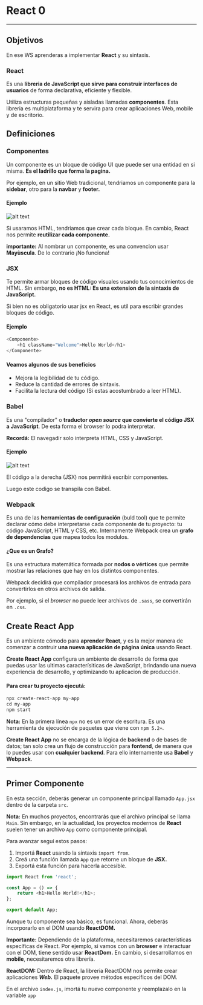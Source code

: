# React 0

---

## Objetivos

En ese WS aprenderas a implementar **React** y su sintaxis.

### React

Es una **libreria de JavaScript que sirve para construir interfaces de usuarios** de forma declarativa, eficiente y flexible.

Utiliza estructuras pequeñas y aisladas llamadas **componentes**. Esta libreria es multiplataforma y te servira para crear aplicaciones Web, mobile y de escritorio.

## Definiciones

### Componentes

Un componente es un bloque de código UI que puede ser una entidad en si misma. **Es el ladrillo que forma la pagina.**

Por ejemplo, en un sitio Web tradicional, tendriamos un componente para la **sidebar**, otro para la **navbar** y **footer.**

#### Ejemplo

![alt text](https://i.imgur.com/7sY1ic1.png)

Si usaramos HTML, tendriamos que crear cada bloque. En cambio, React nos permite **reutilizar cada componente.**

**importante:** Al nombrar un componente, es una convencion usar **Mayùscula**. De lo contrario ¡No funciona!

### JSX

Te permite armar bloques de código visuales usando tus conocimientos de HTML. Sin embargo, **no es HTML: Es una extension de la sintaxis de JavaScript.**

Si bien no es obligatorio usar jsx en React, es util para escribir grandes bloques de código.

#### Ejemplo

```JavaScript
<Componente>
    <h1 className="Welcome">Hello World</h1>
</Componente>
```

#### Veamos algunos de sus beneficios

- Mejora la legibilidad de tu código.
- Reduce la cantidad de errores de sintaxis.
- Facilita la lectura del código (Si estas acostumbrado a leer HTML).

### Babel

Es una "compilador" o **traductor _open source_ que convierte el código JSX a JavaScript**. De esta forma el browser lo podra interpretar.

**Recordá:** El navegadir solo interpreta HTML, CSS y JavaScript.

#### Ejemplo

![alt text](https://i.imgur.com/YRDBpQl.png)

El código a la derecha (JSX) nos permitirá escribir componentes.

Luego este codigo se transpila con Babel.

### Webpack

Es una de las **herramientas de configuración** (buld tool) que te permite declarar cómo debe interpretarse cada componente de tu proyecto: tu código JavaScript, HTML y CSS, etc. Internamente Webpack crea un **grafo de dependencias** que mapea todos los modulos.

#### ¿Que es un Grafo?

Es una estructura matemática formada por **nodos o vértices** que permite mostrar las relaciones que hay en los distintos componentes.

Webpack decidirá que compilador procesará los archivos de entrada para convertirlos en otros archivos de salida.

Por ejemplo, si el _browser_ no puede leer archivos de `.sass`, se convertirán en `.css`.

## Create React App

Es un ambiente cómodo para **aprender React**, y es la mejor manera de comenzar a contruir **una nueva aplicación de página única** usando React.

**Create React App** configura un ambiente de desarrollo de forma que puedas usar las ultimas caracterísiticas de JavaScript, brindando una nueva experiencia de desarrollo, y optimizando tu aplicacion de producción.

#### Para crear tu proyecto ejecutá:

```JavaScript
npx create-react-app my-app
cd my-app
npm start
```

**Nota:** En la primera línea `npx` no es un error de escritura. Es una herramienta de ejecución de paquetes que viene con `npm 5.2+`.

**Create React App** no se encarga de la lógica de **backend** o de bases de datos; tan solo crea un flujo de construcción para **fontend**, de manera que lo puedes usar con **cualquier backend**. Para ello internamente usa **Babel** y **Webpack**.

---

## Primer Componente

En esta sección, deberás generar un componente principal llamado `App.jsx` dentro de la carpeta `src`.

**Nota:** En muchos proyectos, encontrarás que el archivo principal se llama `Main`. Sin embargo, en la actualidad, los proyectos modernos de **React** suelen tener un archivo `App` como componente principal.

Para avanzar seguí estos pasos:

1. Importá **React** usando la sintaxis `import from`.
2. Creá una función llamada `App` que retorne un bloque de **JSX.**
3. Exportá esta función para hacerla accesible.

```JavaScript
import React from 'react';

const App = () => {
    return <h1>Hello World!</h1>;
};

export default App;
```
Aunque tu componente sea básico, es funcional. Ahora, deberás incorporarlo en el DOM usando **ReactDOM.**

**Importante:**
Dependiendo de la plataforma, necesitaremos características específicas de React. Por ejemplo, si vamos con un **browser** e interactuar con el DOM, tiene sentido usar **ReactDom.** En cambio, si desarrollamos en **mobile**, necesitaremos otra librería. 

**ReactDOM:**
Dentro de React, la libreria ReactDOM nos permite crear aplicaciones ***Web.*** El paquete provee métodos específicos del DOM.

En el archivo `index.js`, imortá tu nuevo componente y reemplazalo en la variable `app`

